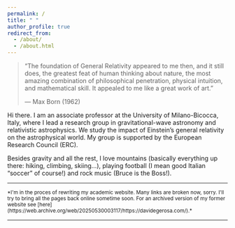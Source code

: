 ```yaml
---
permalink: /
title: " "
author_profile: true
redirect_from: 
  - /about/
  - /about.html
---
```



> “The foundation of General Relativity appeared to me then, and it still does, the greatest feat of human thinking about nature, the most amazing combination of philosophical penetration, physical intuition, and mathematical skill. It appealed to me like a great work of art.”
>
> — Max Born (1962)


Hi there. I am an associate professor at the University of Milano-Bicocca, Italy, where I lead a research group in gravitational-wave astronomy and relativistic astrophysics. We study the impact of Einstein’s general relativity on the astrophysical world. My group is supported by the European Research Council (ERC). 

Besides gravity and all the rest, I love mountains (basically everything up there: hiking, climbing, skiing…), playing football (I mean good Italian “soccer” of course!) and rock music (Bruce is the Boss!).

---

<small>
*I'm in the proces of rewriting my academic website. Many links are broken now, sorry. I'll try to bring all the pages back online sometime soon. For an archived version of my former website see [here](https://web.archive.org/web/20250530003117/https://davidegerosa.com/).*
</small>

---

